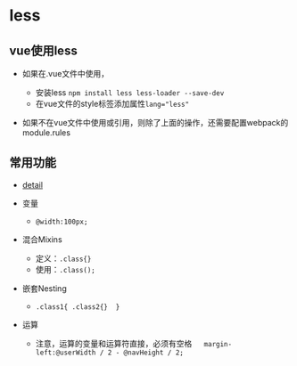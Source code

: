 # less

## vue使用less
* 如果在.vue文件中使用，
	* 安装less `npm install less less-loader --save-dev`
	* 在vue文件的style标签添加属性`lang="less"`

* 如果不在vue文件中使用或引用，则除了上面的操作，还需要配置webpack的module.rules

## 常用功能
* [detail](https://segmentfault.com/a/1190000012360995?utm_source=tag-newest)
* 变量
	* `@width:100px;`
* 混合Mixins
	* 定义：`.class{}`
	* 使用：`.class();`
* 嵌套Nesting
	* `.class1{ .class2{}  } `

* 运算
	* 注意，运算的变量和运算符直接，必须有空格`   margin-left:@userWidth / 2 - @navHeight / 2;`